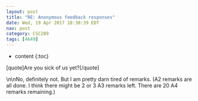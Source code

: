 ```yaml
---
layout: post
title: "RE: Anonymous feedback responses"
date: Wed, 19 Apr 2017 18:30:39 EDT
nav: post
category: CSC209
tags: [4649]
---
```


* content
{:toc}

[quote]Are you sick of us yet?[/quote]
<!-- more -->
<p>\n\nNo, definitely not. But I am pretty darn tired of remarks. (A2 remarks are all done. I think there might be 2 or 3 A3 remarks left. There are 20 A4 remarks remaining.)</p>
